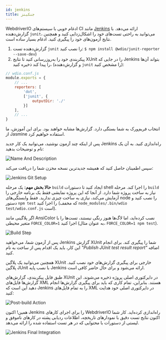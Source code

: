```yaml
---
id: jenkins
title: جنکینز
---
```


WebdriverIO ادغام خوبی با سیستم‌های CI مانند [Jenkins](https://jenkins-ci.org) ارائه می‌دهد. با گزارش‌دهنده `junit`، می‌توانید به راحتی تست‌های خود را اشکال‌زدایی کنید و همچنین نتایج آزمون‌های خود را پیگیری کنید. ادغام بسیار ساده است.

1. گزارش‌دهنده تست `junit` را نصب کنید: `$ npm install @wdio/junit-reporter --save-dev`)
2. پیکربندی خود را به‌روزرسانی کنید تا نتایج XUnit را در جایی که Jenkins بتواند آن‌ها را پیدا کند ذخیره کنید،
    (و گزارش‌دهنده `junit` را مشخص کنید):

```js
// wdio.conf.js
module.exports = {
    // ...
    reporters: [
        'dot',
        ['junit', {
            outputDir: './'
        }]
    ],
    // ...
}
```

انتخاب فریم‌ورک به شما بستگی دارد. گزارش‌ها مشابه خواهند بود.
برای این آموزش، ما از Jasmine استفاده خواهیم کرد.

پس از اینکه چند آزمون نوشتید، می‌توانید یک کار جدید Jenkins راه‌اندازی کنید. به آن یک نام و توضیحات بدهید:

![Name And Description](/img/jenkins/jobname.png "Name And Description")

سپس اطمینان حاصل کنید که همیشه جدیدترین نسخه مخزن شما را دریافت می‌کند:

![Jenkins Git Setup](/img/jenkins/gitsetup.png "Jenkins Git Setup")

**حالا بخش مهم:** یک مرحله `build` ایجاد کنید تا دستورات shell را اجرا کند. مرحله `build` نیاز به ساخت پروژه شما دارد. از آنجا که این پروژه نمایشی فقط یک برنامه خارجی را آزمایش می‌کند، نیازی به ساخت چیزی ندارید. فقط وابستگی‌های node را نصب کنید و دستور `npm test` را اجرا کنید (که مخفف `node_modules/.bin/wdio test/wdio.conf.js` است).

اگر پلاگینی مانند AnsiColor نصب کرده‌اید، اما لاگ‌ها هنوز رنگی نیستند، تست‌ها را با متغیر محیطی `FORCE_COLOR=1` اجرا کنید (به عنوان مثال، `FORCE_COLOR=1 npm test`).

![Build Step](/img/jenkins/runjob.png "Build Step")

پس از آزمون شما، می‌خواهید Jenkins گزارش XUnit شما را پیگیری کند. برای انجام این کار، باید یک اقدام پس از ساخت به نام _"Publish JUnit test result report"_ اضافه کنید.

همچنین می‌توانید یک پلاگین XUnit خارجی برای پیگیری گزارش‌های خود نصب کنید. پلاگین JUnit با نصب پایه Jenkins ارائه می‌شود و برای حال حاضر کافی است.

طبق فایل پیکربندی، گزارش‌های XUnit در دایرکتوری اصلی پروژه ذخیره می‌شوند. این گزارش‌ها فایل‌های XML هستند. بنابراین، تمام کاری که باید برای پیگیری گزارش‌ها انجام دهید این است که Jenkins را به تمام فایل‌های XML در دایرکتوری اصلی خود هدایت کنید:

![Post-build Action](/img/jenkins/postjob.png "Post-build Action")

همین! اکنون Jenkins را برای اجرای کارهای WebdriverIO راه‌اندازی کرده‌اید. کار شما اکنون نتایج تست دقیق با نمودارهای تاریخچه، اطلاعات ردیابی پشته در کارهای ناموفق و لیستی از دستورات با محتوایی که در هر تست استفاده شده را ارائه می‌دهد.

![Jenkins Final Integration](/img/jenkins/final.png "Jenkins Final Integration")